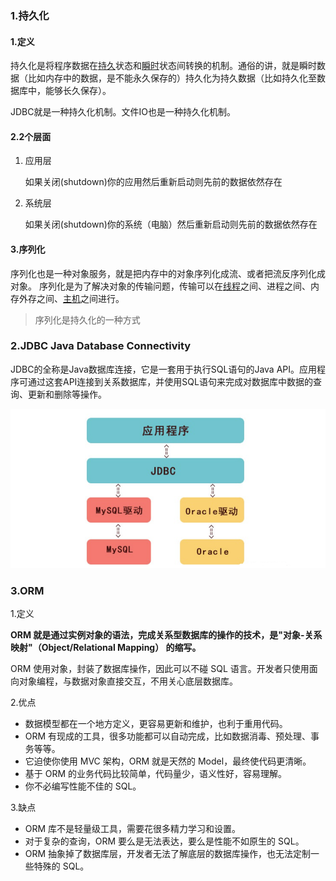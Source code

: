 ### 1.持久化

#### 1.定义

持久化是将程序数据在[持久](https://baike.baidu.com/item/持久/5702771)状态和[瞬时](https://baike.baidu.com/item/瞬时/3471916)状态间转换的机制。通俗的讲，就是瞬时数据（比如内存中的数据，是不能永久保存的）持久化为持久数据（比如持久化至数据库中，能够长久保存）。

JDBC就是一种持久化机制。文件IO也是一种持久化机制。

#### 2.2个层面

1. 应用层

   如果关闭(shutdown)你的应用然后重新启动则先前的数据依然存在

2. 系统层

   如果关闭(shutdown)你的系统（电脑）然后重新启动则先前的数据依然存在

#### 3.序列化

序列化也是一种对象服务，就是把内存中的对象序列化成流、或者把流反序列化成对象。
序列化是为了解决对象的传输问题，传输可以在[线程](https://baike.baidu.com/item/线程)之间、进程之间、内存外存之间、[主机](https://baike.baidu.com/item/主机)之间进行。

> 序列化是持久化的一种方式

### 2.JDBC  Java Database Connectivity

JDBC的全称是Java数据库连接，它是一套用于执行SQL语句的Java API。应用程序可通过这套API连接到关系数据库，并使用SQL语句来完成对数据库中数据的查询、更新和删除等操作。

![image-20201207101444841](../../image/image-20201207101444841.png)



### 3.ORM

1.定义

**ORM 就是通过实例对象的语法，完成关系型数据库的操作的技术，是"对象-关系映射"（Object/Relational Mapping） 的缩写。**

ORM 使用对象，封装了数据库操作，因此可以不碰 SQL 语言。开发者只使用面向对象编程，与数据对象直接交互，不用关心底层数据库。

2.优点

- 数据模型都在一个地方定义，更容易更新和维护，也利于重用代码。
- ORM 有现成的工具，很多功能都可以自动完成，比如数据消毒、预处理、事务等等。
- 它迫使你使用 MVC 架构，ORM 就是天然的 Model，最终使代码更清晰。
- 基于 ORM 的业务代码比较简单，代码量少，语义性好，容易理解。
- 你不必编写性能不佳的 SQL。

3.缺点

- ORM 库不是轻量级工具，需要花很多精力学习和设置。
- 对于复杂的查询，ORM 要么是无法表达，要么是性能不如原生的 SQL。
- ORM 抽象掉了数据库层，开发者无法了解底层的数据库操作，也无法定制一些特殊的 SQL。





























